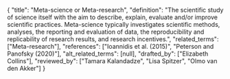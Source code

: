 {
    "title": "Meta-science or Meta-research",
    "definition": "The scientific study of science itself with the aim to describe, explain, evaluate and/or improve scientific practices. Meta-science typically investigates scientific methods, analyses, the reporting and evaluation of data, the reproducibility and replicability of research results, and research incentives.",
    "related_terms": ["Meta-research"],
    "references": ["Ioannidis et al. (2015)", "Peterson and Panofsky (2020)"],
    "alt_related_terms": [null],
    "drafted_by": ["Elizabeth Collins"],
    "reviewed_by": ["Tamara Kalandadze", "Lisa Spitzer", "Olmo van den Akker"]
  }
